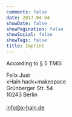 ```yaml
---
comments: false
date: 2017-04-04
showDate: false
showPagination: false
showSocial: false
showTags: false
title: Imprint
---
```


According to § 5 TMG:<br>

Felix Just<br>
xHain hack+makespace<br>
Grünberger Str. 54<br>
10243 Berlin<br>
<br>
<a href="mailto:info@x-hain.de">info@x-hain.de</a>